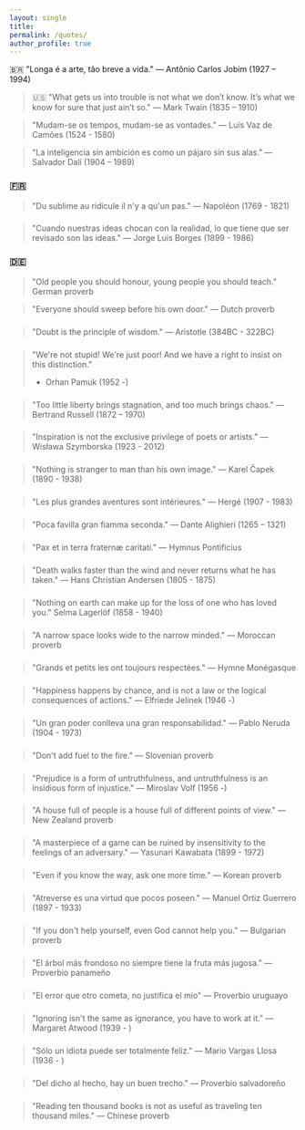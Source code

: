 ```yaml
---
layout: single
title: 
permalink: /quotes/
author_profile: true
---
```


🇧🇷 "Longa é a arte, tão breve a vida." — Antônio Carlos Jobim (1927 – 1994)

> 🇺🇸 "What gets us into trouble is not what we don’t know. It’s what we know for sure that just ain’t so." — Mark Twain (1835 – 1910)

> "Mudam-se os tempos, mudam-se as vontades."
> — Luís Vaz de Camões (1524 - 1580)

> "La inteligencia sin ambición es como un pájaro sin sus alas."
> — Salvador Dalí (1904 – 1989)

### 🇫🇷
> "Du sublime au ridicule il n'y a qu'un pas."
> — Napoléon (1769 - 1821)

### 
> "Cuando nuestras ideas chocan con la realidad, lo que tiene que ser revisado son las ideas."
> — Jorge Luis Borges (1899 - 1986)

### 🇩🇪
> "Old people you should honour, young people you should teach."
German proverb

>  "Everyone should sweep before his own door."
> — Dutch proverb

### 
> "Doubt is the principle of wisdom."
> — Aristotle (384BC - 322BC)

### 
> "We're not stupid! We're just poor! And we have a right to insist on this distinction."
> - Orhan Pamuk (1952 -)

### 
> "Too little liberty brings stagnation, and too much brings chaos."
> — Bertrand Russell (1872 – 1970)

### 
> "Inspiration is not the exclusive privilege of poets or artists."
> — Wisława Szymborska (1923 - 2012)

### 
> "Nothing is stranger to man than his own image."
> — Karel Čapek (1890 - 1938)

### 
> "Les plus grandes aventures sont intérieures."
> — Hergé (1907 - 1983)

### 
> "Poca favilla gran fiamma seconda."
> — Dante Alighieri (1265 – 1321)

### 
> "Pax et in terra fraternæ caritati."
> — Hymnus Pontificius

### 
> "Death walks faster than the wind and never returns what he has taken."
> — Hans Christian Andersen (1805 - 1875)

### 
> "Nothing on earth can make up for the loss of one who has loved you."
Selma Lagerlöf (1858 - 1940)

### 
> "A narrow space looks wide to the narrow minded."
> — Moroccan proverb

### 
> "Grands et petits les ont toujours respectées."
> — Hymne Monégasque

### 
> "Happiness happens by chance, and is not a law or the logical consequences of actions."
> — Elfriede Jelinek (1946 -)

### 
> "Un gran poder conlleva una gran responsabilidad."
> — Pablo Neruda (1904 - 1973)

### 
> "Don't add fuel to the fire."
> — Slovenian proverb

### 
> "Prejudice is a form of untruthfulness, and untruthfulness is an insidious form of injustice."
> — Miroslav Volf (1956 -)

### 
> "A house full of people is a house full of different points of view."
> — New Zealand proverb

### 
> "A masterpiece of a game can be ruined by insensitivity to the feelings of an adversary."
> — Yasunari Kawabata (1899 - 1972)

### 
> "Even if you know the way, ask one more time."
> — Korean proverb

### 
> "Atreverse es una virtud que pocos poseen."
> — Manuel Ortiz Guerrero (1897 - 1933)

### 
> "If you don't help yourself, even God cannot help you."
> — Bulgarian proverb

### 
> "El árbol más frondoso no siempre tiene la fruta más jugosa."
> — Proverbio panameño

### 
> "El error que otro cometa, no justifica el mío"
> — Proverbio uruguayo

### 
> "Ignoring isn't the same as ignorance, you have to work at it."
> — Margaret Atwood (1939 - )

### 
> "Sólo un idiota puede ser totalmente feliz." 
> — Mario Vargas Llosa (1936 - )

### 
> "Del dicho al hecho, hay un buen trecho."
> — Proverbio salvadoreño

### 
> "Reading ten thousand books is not as useful as traveling ten thousand miles."
> — Chinese proverb
